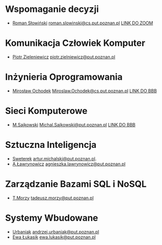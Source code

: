 # Wspomaganie decyzji
- [Roman Słowiński]() roman.slowinski@cs.put.poznan.pl
 [LINK DO ZOOM](https://us02web.zoom.us/j/5979802696?pwd=MS9vTUR1aVVXTkVtaER4dC81dXFpdz09)
# Komunikacja Człowiek Komputer
- [Piotr Zieleniewicz]() piotr.zielniewicz@put.poznan.pl 

# Inżynieria Oprogramowania
- [Mirosław Ochodek]() Miroslaw.Ochodek@cs.put.poznan.pl
   [LINK DO BBB](https://ekursy.put.poznan.pl/mod/bigbluebuttonbn/view.php?id=470657)

# Sieci Komputerowe
- [M.Sajkowski](https://www.cs.put.poznan.pl/msajkowski/for-students/)  Michal.Sajkowski@put.poznan.pl
   [LINK DO BBB](https://moodle.put.poznan.pl/course/view.php?id=4944)

# Sztuczna Inteligencja
- [Sweterek](http://www.cs.put.poznan.pl/amichalski/si.dzienne/index.html) artur.michalski@put.poznan.pl.
- [A.Ławrynowicz](http://www.cs.put.poznan.pl/si/) agnieszka.lawrynowicz@put.poznan.pl 

# Zarządzanie Bazami SQL i NoSQL
- [T.Morzy]() tadeusz.morzy@put.poznan.pl

# Systemy Wbudowane
- [Urbaniak]() andrzej.urbaniak@put.poznan.pl 
- [Ewa Łukasik]() ewa.lukasik@put.poznan.pl 

